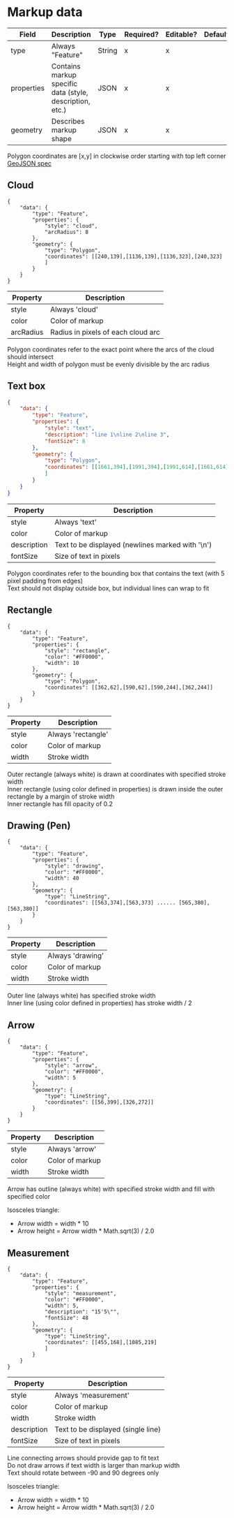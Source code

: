 # Markup data

Field | Description | Type | Required? | Editable? | Default
--------- | --------- | --------- | --------- | --------- | ---------
type | Always "Feature" | String | x | x |
properties | Contains markup specific data (style, description, etc.) | JSON | x | x |
geometry | Describes markup shape | JSON | x | x |

<aside class="notice">
    Polygon coordinates are [x,y] in clockwise order starting with top left corner
</aside>

<aside class="notice">
    <a href="http://geojson.org/geojson-spec.html">GeoJSON spec</a>
</aside>

## Cloud
```
{
    "data": {
        "type": "Feature",
        "properties": {
            "style": "cloud",
            "arcRadius": 8
        },
        "geometry": {
            "type": "Polygon",
            "coordinates": [[240,139],[1136,139],[1136,323],[240,323]
            ]
        }
    }
}
```

Property | Description
--------- | -----------
style | Always 'cloud'
color | Color of markup
arcRadius | Radius in pixels of each cloud arc

<aside class="notice">
    Polygon coordinates refer to the exact point where the arcs of the cloud should intersect
</aside>
<aside class="notice">
    Height and width of polygon must be evenly divisible by the arc radius
</aside>

## Text box

``` json
{
    "data": {
        "type": "Feature",
        "properties": {
            "style": "text",
            "description": "line 1\nline 2\nline 3",
            "fontSize": 8
        },
        "geometry": {
            "type": "Polygon",
            "coordinates": [[1661,394],[1991,394],[1991,614],[1661,614]
            ]
        }
    }
}
```

Property | Description
--------- | -----------
style | Always 'text'
color | Color of markup
description | Text to be displayed (newlines marked with '\n')
fontSize | Size of text in pixels

<aside class="notice">
    Polygon coordinates refer to the bounding box that contains the text (with 5 pixel padding from edges)
</aside>
<aside class="notice">
    Text should not display outside box, but individual lines can wrap to fit
</aside>

## Rectangle

```
{
    "data": {
        "type": "Feature",
        "properties": {
            "style": "rectangle",
            "color": "#FF0000",
            "width": 10
        },
        "geometry": {
            "type": "Polygon",
            "coordinates": [[362,62],[590,62],[590,244],[362,244]]
        }
    }
}
```

Property | Description
--------- | -----------
style | Always 'rectangle'
color | Color of markup
width | Stroke width


<aside class="notice">
    Outer rectangle (always white) is drawn at coordinates with specified stroke width
</aside>
<aside class="notice">
    Inner rectangle (using color defined in properties) is drawn inside the outer rectangle by a margin of stroke width
</aside>
<aside class="notice">
    Inner rectangle has fill opacity of 0.2
</aside>

## Drawing (Pen)

```
{
    "data": {
        "type": "Feature",
        "properties": {
            "style": "drawing",
            "color": "#FF0000",
            "width": 40
        },
        "geometry": {
            "type": "LineString",
            "coordinates": [[563,374],[563,373] ...... [565,380],[563,380]]
        }
    }
}
```

Property | Description
--------- | -----------
style | Always 'drawing'
color | Color of markup
width | Stroke width

<aside class="notice">
    Outer line (always white) has specified stroke width
</aside>
<aside class="notice">
    Inner line (using color defined in properties) has stroke width / 2
</aside>

## Arrow

```
{
    "data": {
        "type": "Feature",
        "properties": {
            "style": "arrow",
            "color": "#FF0000",
            "width": 5
        },
        "geometry": {
            "type": "LineString",
            "coordinates": [[56,399],[326,272]]
        }
    }
}
```

Property | Description
--------- | -----------
style | Always 'arrow'
color | Color of markup
width | Stroke width

<aside class="notice">
    Arrow has outline (always white) with specified stroke width and fill with specified color
</aside>

Isosceles triangle:

* Arrow width = width * 10
* Arrow height =  Arrow width * Math.sqrt(3) / 2.0

## Measurement

```
{
    "data": {
        "type": "Feature",
        "properties": {
            "style": "measurement",
            "color": "#FF0000",
            "width": 5,
            "description": "15'5\"",
            "fontSize": 48
        },
        "geometry": {
            "type": "LineString",
            "coordinates": [[455,168],[1085,219]
            ]
        }
    }
}
```

Property | Description
--------- | -----------
style | Always 'measurement'
color | Color of markup
width | Stroke width
description | Text to be displayed (single line)
fontSize | Size of text in pixels

<aside class="notice">
    Line connecting arrows should provide gap to fit text
</aside>
<aside class="notice">
    Do not draw arrows if text width is larger than markup width
</aside>
<aside class="notice">
    Text should rotate between -90 and 90 degrees only
</aside>


Isosceles triangle:

* Arrow width = width * 10
* Arrow height =  Arrow width * Math.sqrt(3) / 2.0